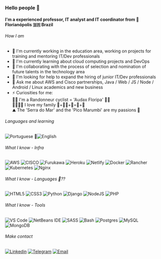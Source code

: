### Hello people 👋

#### I'm a experienced professor, IT analyst and IT coordinator from 🌉 Florianópolis 🇧🇷 Brazil

###### How I am
- 🔭 I'm currently working in the education area, working on projects for training and mentoring IT/Dev professionals
- 🌱 I'm currently learning about cloud computing projects and DevOps
- 👯 I'm collaborating with the process of selection and nomination of future talents in the technology area
- 🤔 I'm looking for help to expand the hiring of junior IT/Dev professionals
- 💬 Ask me about AWS and Cisco partnerships, Java / Web / JS / Node / Android / Linux academics and new business
- ⚡ Curiosities for me: <br />
🚴‍♂️ I'm a Randonneur cyclist = 'Audax Floripa' 🚵‍♂️ <br />
👨‍👩‍👧‍👦 I love my family ​👵+👴​👨+👩=👦+👧​ <br />
⛰️ The 'Serra do Mar' and the 'Pico Marumbi' are my passions 🌄 <br />

###### Languages and learning
![Portuguese](https://img.shields.io/badge/-Portuguese-blueviolet?style=for-the-badge&color=005f99)
📒![English](https://img.shields.io/badge/-English-blueviolet?style=for-the-badge&color=ff449f)

###### What I know - Infra
![AWS](https://img.shields.io/badge/AWS-%23FF9900.svg?style=for-the-badge&logo=amazon-aws&logoColor=white)
![CISCO](https://img.shields.io/badge/cisco-%23117AC9.svg?style=for-the-badge&logo=cisco&logoColor=white)
![Furukawa](https://img.shields.io/badge/furukawa-%23DD0031.svg?style=for-the-badge&logo=furukawa&logoColor=white)
![Heroku](https://img.shields.io/badge/heroku-%23430098.svg?style=for-the-badge&logo=heroku&logoColor=white)
![Netlify](https://img.shields.io/badge/netlify-%23000000.svg?style=for-the-badge&logo=netlify&logoColor=#00C7B7)
![Docker](https://img.shields.io/badge/docker-%230db7ed.svg?style=for-the-badge&logo=docker&logoColor=white)
![Rancher](https://img.shields.io/badge/rancher-%23007ACC.svg?style=for-the-badge&logo=rancher&logoColor=white)
![Kubernetes](https://img.shields.io/badge/kubernetes-1B6AC6.svg?style=for-the-badge&logo=kubernetes&logoColor=white)
![Nginx](https://img.shields.io/badge/nginx-%23009639.svg?style=for-the-badge&logo=nginx&logoColor=white)

###### What I know - Languages 🤔??
![HTML5](https://img.shields.io/badge/html5-%23E34F26.svg?style=for-the-badge&logo=html5&logoColor=white)
![CSS3](https://img.shields.io/badge/css3-%231572B6.svg?style=for-the-badge&logo=css3&logoColor=white)
![Python](https://img.shields.io/badge/python-%2314354C.svg?style=for-the-badge&logo=python&logoColor=white)
![Django](https://img.shields.io/badge/django-%23092E20.svg?style=for-the-badge&logo=django&logoColor=white)
![NodeJS](https://img.shields.io/badge/node.js-%2343853D.svg?style=for-the-badge&logo=node.js&logoColor=white)
![PHP](https://img.shields.io/badge/php-%23777BB4.svg?style=for-the-badge&logo=php&logoColor=white)

###### What I know - Tools
![VS Code](https://img.shields.io/badge/vscode-%238DD6F9.svg?style=for-the-badge&logo=visual-studio-code&logoColor=blue)
![NetBeans IDE](https://img.shields.io/badge/NetBeansIDE-1B6AC6.svg?style=for-the-badge&logo=apache-netbeans-ide&logoColor=white)
![SASS](https://img.shields.io/badge/SASS-hotpink.svg?style=for-the-badge&logo=SASS&logoColor=white)
![Bash](https://img.shields.io/badge/bash-%2320232a.svg?style=for-the-badge&logo=bash&logoColor=%2361DAFB)
![Postgres](https://img.shields.io/badge/postgres-%23316192.svg?style=for-the-badge&logo=postgresql&logoColor=white)
![MySQL](https://img.shields.io/badge/mysql-blueviolet?style=for-the-badge&logo=mysql&color=orange)
![MongoDB](https://img.shields.io/badge/MongoDB-%234ea94b.svg?style=for-the-badge&logo=mongodb&logoColor=white)

###### Make contact
[![Linkedin](https://img.shields.io/badge/LinkedIn-0077B5?style=for-the-badge&logo=linkedin&logoColor=white)](https://www.linkedin.com/in/lucianokogut/)
[![Telegram](https://img.shields.io/badge/Telegram-2CA5E0?style=for-the-badge&logo=telegram&logoColor=white)](https://t.me/ljkogut)
[![Email](https://img.shields.io/badge/hotmail-311C87?style=for-the-badge&logo=hotmail)](mailto:ljkogut@hotmail.com)
